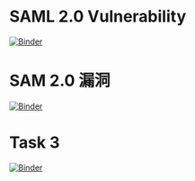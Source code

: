 # SAML 2.0 Vulnerability
[![Binder](https://mybinder.org/badge_logo.svg)](https://mybinder.org/v2/gh/guanwee-loo/Notebooks/master?filepath=SAML2_0_Vulnerability.ipynb)

# SAM 2.0 漏洞
[![Binder](https://mybinder.org/badge_logo.svg)](https://mybinder.org/v2/gh/guanwee-loo/Notebooks/master?filepath=SAML2_0_%E6%BC%8F%E6%B4%9E.ipynb)


# Task 3
[![Binder](https://mybinder.org/badge_logo.svg)](https://mybinder.org/v2/gh/guanwee-loo/Notebooks/master?filepath=Task3.ipynb)
